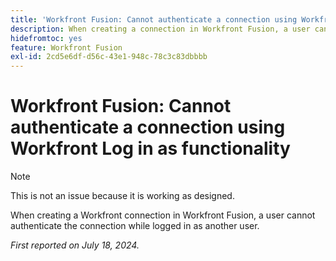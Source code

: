 ```yaml
---
title: 'Workfront Fusion: Cannot authenticate a connection using Workfront Log in as functionality'
description: When creating a connection in Workfront Fusion, a user cannot authenticate the connection while logged in as another user.
hidefromtoc: yes
feature: Workfront Fusion
exl-id: 2cd5e6df-d56c-43e1-948c-78c3c83dbbbb
---
```

# Workfront Fusion: Cannot authenticate a connection using Workfront Log in as functionality

>[!NOTE]
>
>This is not an issue because it is working as designed.

When creating a Workfront connection in Workfront Fusion, a user cannot authenticate the connection while logged in as another user.

_First reported on July 18, 2024._

<!--CHECK ME - 1 VIEW APRIL-JUNE 2025 (June 23 and Aug 13)-->

